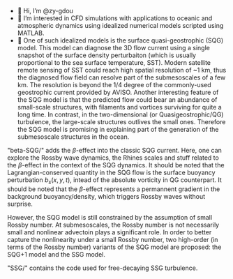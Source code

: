 - 👋 Hi, I’m @zy-gdou
- 👀 I’m interested in CFD simulations with applications to oceanic and atmospheric dynamics using idealized numerical models scripted using MATLAB.
- 🌱 One of such idealized models is the surface quasi-geostrophic (SQG) model. This model can diagnose the 3D flow current using a single snapshot of the surface density perturbaiton (which is usually proportional to the sea surface temperature, SST). Modern satellite remote sensing of SST could reach high spatial resolution of ~1 km, thus the diagnosed flow field can resolve part of the submesoscales of a few km. The resolution is beyond the 1/4 degree of the commonly-used geostrophic current provided by AVISO. Another interesting feature of the SQG model is that the predicted flow could bear an abundance of small-scale structures, with filaments and vortices surviving for quite a long time. In contrast, in the two-dimensional (or Quasigeostrophic/QG) turbulence, the large-scale structures outlives the small ones. Therefore the SQG model is promising in explaining part of the generation of the submesoscale structures in the ocean.

"beta-SQG/" adds the $\beta$-effect into the classic SQG current. Here, one can explore the Rossby wave dynamics, the Rhines scales and stuff related to the $\beta$-effect in the context of the SQG dynamics. It should be noted that the Lagrangian-conserved quantity in the SQG flow is the surface buoyancy perturbation $b_s(x,y,t)$, intead of the absolute vorticity in QG counterpart. It should be noted that the $\beta$-effect represents a permannent gradient in the background buoyancy/density, which triggers Rossby waves without surprise.

However, the SQG model is still constrained by the assumption of small Rossby number. At submesoscales, the Rossby number is not necessarily small and nonlinear advectoin plays a significant role. In order to better capture the nonlinearity under a small Rossby number, two high-order (in terms of the Rossby number) variants of the SQG model are proposed: the SQG+1 model and the SSG model.

"SSG/" contains the code used for free-decaying SSG turbulence.



